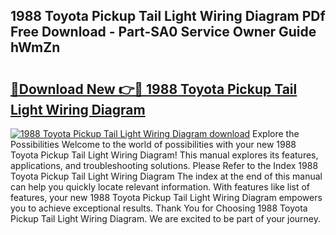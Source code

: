 ## 1988 Toyota Pickup Tail Light Wiring Diagram PDf Free Download - Part-SA0 Service Owner Guide hWmZn

# <h2><a href="http://dfsz7a.blite.top/?on=1988+Toyota+Pickup+Tail+Light+Wiring+Diagram">🔗Download New 👉🔴 1988 Toyota Pickup Tail Light Wiring Diagram</a></h2>

[![1988 Toyota Pickup Tail Light Wiring Diagram download](https://i.imgur.com/lujVjoI.png)](http://dfsz7a.blite.top/?on=1988+Toyota+Pickup+Tail+Light+Wiring+Diagram)
Explore the Possibilities Welcome to the world of possibilities with your new 1988 Toyota Pickup Tail Light Wiring Diagram! This manual explores its features, applications, and troubleshooting solutions. Please Refer to the Index 1988 Toyota Pickup Tail Light Wiring Diagram The index at the end of this manual can help you quickly locate relevant information. With features like list of features, your new 1988 Toyota Pickup Tail Light Wiring Diagram empowers you to achieve exceptional results. Thank You for Choosing 1988 Toyota Pickup Tail Light Wiring Diagram. We are excited to be part of your journey.
